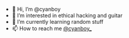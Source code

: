 - 👋 Hi, I’m @cyanboy
- 👀 I’m interested in ethical hacking and guitar
- 🌱 I’m currently learning random stuff
- 📫 How to reach me [@cyanboy_](https://twitter.com/mathiasror)

<!---
cyanboy/cyanboy is a ✨ special ✨ repository because its `README.md` (this file) appears on your GitHub profile.
You can click the Preview link to take a look at your changes.
--->
